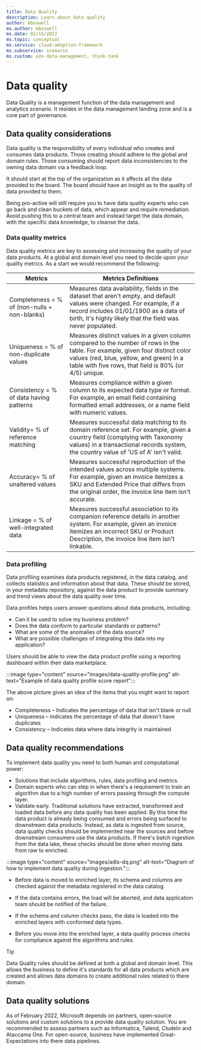 ```yaml
---
title: Data Quality
description: Learn about data quality
author: mboswell
ms.author: mboswell
ms.date: 02/15/2022
ms.topic: conceptual
ms.service: cloud-adoption-framework
ms.subservice: scenario
ms.custom: e2e-data-management, think-tank
---
```


# Data quality

Data Quality is a management function of the data management and analytics scenario. It resides in the data management landing zone and is a core part of governance.

## Data quality considerations

Data quality is the responsibility of every individual who creates and consumes data products. Those creating should adhere to the global and domain rules. Those consuming should report data inconsistencies to the owning data domain via a feedback loop.

It should start at the top of the organization as it affects all the data provided to the board. The board should have an insight as to the quality of data provided to them.

Being pro-active will still require you to have data quality experts who can go back and clean buckets of data, which appear and require remediation. Avoid pushing this to a central team and instead target the data domain, with the specific data knowledge, to cleanse the data.

### Data quality metrics

Data quality metrics are key to assessing and increasing the quality of your data products. At a global and domain level you need to decide upon your quality metrics. As a start we would recommend the following:

|Metrics  |Metrics Definitions  |
|---------|---------|
| Completeness = % of (non-nulls + non-blanks) | Measures data availability, fields in the dataset that aren't empty, and default values were changed. For example, if a record includes 01/01/1900 as a data of birth, it's highly likely that the field was never populated.|
| Uniqueness = % of non-duplicate values | Measures distinct values in a given column compared to the number of rows in the table. For example, given four distinct color values (red, blue, yellow, and green) in a table with five rows, that field is 80% (or 4/5) unique. |
| Consistency = % of data having patterns | Measures compliance within a given column to its expected data type or format. For example, an email field containing formatted email addresses, or a name field with numeric values. |
| Validity= % of reference matching | Measures successful data matching to its domain reference set. For example, given a country field (complying with Taxonomy values) in a transactional records system, the country value of 'US of A' isn't valid. |
| Accuracy= % of unaltered values | Measures successful reproduction of the intended values across multiple systems. For example, given an invoice itemizes a SKU and Extended Price that differs from the original order, the invoice line item isn't accurate. |
|Linkage = % of well-integrated data | Measures successful association to its companion reference details in another system. For example, given an invoice itemizes an incorrect SKU or Product Description, the invoice line item isn't linkable. |

### Data profiling

Data profiling examines data products registered, in the data catalog, and collects statistics and information about that data. These should be stored, in your metadata repository, against the data product to provide summary and trend views about the data quality over time.

Data profiles helps users answer questions about data products, including:

- Can it be used to solve my business problem?
- Does the data conform to particular standards or patterns?
- What are some of the anomalies of the data source?
- What are possible challenges of integrating this data into my application?

Users should be able to view the data product profile using a reporting dashboard within their data marketplace.

:::image type="content" source="images/data-quality-profile.png" alt-text="Example of data quality profile score report":::

The above picture gives an idea of the items that you might want to report on:

- Completeness – Indicates the percentage of data that isn't blank or null
- Uniqueness – Indicates the percentage of data that doesn't have duplicates
- Consistency – Indicates data where data integrity is maintained

## Data quality recommendations

To implement data quality you need to both human and computational power:

- Solutions that include algorithms, rules, data profiling and metrics.
- Domain experts who can step in when there's a requirement to train an algorithm due to a high number of errors passing through the compute layer.
- Validate early. Traditional solutions have extracted, transformed and loaded data before any data quality has been applied. By this time the data product is already being consumed and errors being surfaced to downstream data products. Instead, as data is ingested from source, data quality checks should be implemented near the sources and before downstream consumers use the data products. If there's batch ingestion from the data lake, these checks should be done when moving data from raw to enriched.

:::image type="content" source="images/adls-dq.png" alt-text="Diagram of how to implement data quality during ingestion.":::

- Before data is moved to enriched layer, its schema and columns are checked against the metadata registered in the data catalog.

- If the data contains errors, the load will be aborted, and data application team should be notified of the failure.

- If the schema and column checks pass, the data is loaded into the enriched layers with conformed data types.

- Before you move into the enriched layer, a data quality process checks for compliance against the algorithms and rules.

> [!TIP]
> Data Quality rules should be defined at both a global and domain level. This allows the business to define it's standards for all data products which are created and allows data domains to create additional rules related to there domain.

## Data quality solutions

As of February 2022, Microsoft depends on partners, open-source solutions and custom solutions to a provide data quality solution. You are recommended to assess partners such as Informatica, Talend, CludeIn and Ataccama One. For open-source, business have implemented Great-Expectations into there data pipelines.